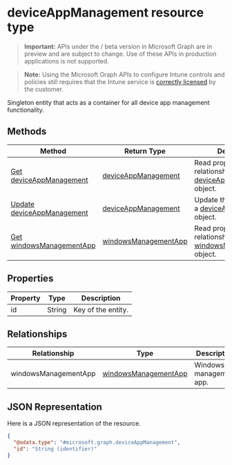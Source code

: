 ﻿# deviceAppManagement resource type

> **Important:** APIs under the / beta version in Microsoft Graph are in preview and are subject to change. Use of these APIs in production applications is not supported.

> **Note:** Using the Microsoft Graph APIs to configure Intune controls and policies still requires that the Intune service is [correctly licensed](https://go.microsoft.com/fwlink/?linkid=839381) by the customer.

Singleton entity that acts as a container for all device app management functionality.
## Methods
|Method|Return Type|Description|
|---|---|---|
|[Get deviceAppManagement](../api/intune_devices_deviceappmanagement_get.md)|[deviceAppManagement](../resources/intune_devices_deviceappmanagement.md)|Read properties and relationships of the [deviceAppManagement](../resources/intune_devices_deviceappmanagement.md) object.|
|[Update deviceAppManagement](../api/intune_devices_deviceappmanagement_update.md)|[deviceAppManagement](../resources/intune_devices_deviceappmanagement.md)|Update the properties of a [deviceAppManagement](../resources/intune_devices_deviceappmanagement.md) object.|
|[Get windowsManagementApp](../api/intune_devices_windowsmanagementapp_get.md)|[windowsManagementApp](../resources/intune_devices_windowsmanagementapp.md)|Read properties and relationships of the [windowsManagementApp](../resources/intune_devices_windowsmanagementapp.md) object.|

## Properties
|Property|Type|Description|
|---|---|---|
|id|String|Key of the entity.|

## Relationships
|Relationship|Type|Description|
|---|---|---|
|windowsManagementApp|[windowsManagementApp](../resources/intune_devices_windowsmanagementapp.md)|Windows management app.|

## JSON Representation
Here is a JSON representation of the resource.
<!-- {
  "blockType": "resource",
  "keyProperty": "id",
  "@odata.type": "microsoft.graph.deviceAppManagement"
}
-->
```json
{
  "@odata.type": "#microsoft.graph.deviceAppManagement",
  "id": "String (identifier)"
}
```



